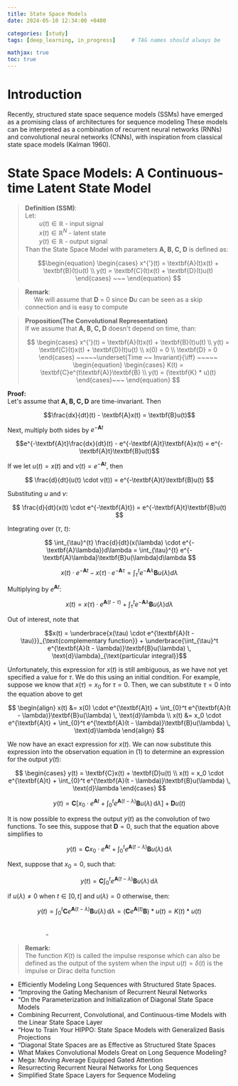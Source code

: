 ```yaml
---
title: State Space Models
date: 2024-05-10 12:34:00 +0400 

categories: [study]
tags: [deep_learning, in_progress]     # TAG names should always be 

mathjax: true
toc: true
---
```


# Introduction 

Recently, structured state space sequence models (SSMs)
have emerged as a promising class of architectures for sequence modeling
These models can be interpreted as a combination of recurrent neural networks (RNNs) and convolutional neural networks (CNNs), with inspiration
from classical state space models (Kalman 1960).


#  State Space Models: A Continuous-time Latent State Model

> **Definition (SSM)**:   
> Let:   
> $~~~~~~~~ u(t) \in \mathbb{R}$ - input signal   
> $~~~~~~~~ x(t) \in \mathbb{R}^N$ - latent state    
> $~~~~~~~~ y(t) \in \mathbb{R}$ - output signal    
> Than the State Space Model with parameters $\textbf{A, B, C, D}$ is defined as:
>     
> $$\begin{equation}
\begin{cases}
x^{'}(t) = \textbf{A}(t)x(t) + \textbf{B}(t)u(t) \\
y(t) = \textbf{C}(t)x(t)  + \textbf{D}(t)u(t)
\end{cases} ~~~
\end{equation}
$$

> **Remark**:    
> $~~~~$ We will assume that $\textbf{D}$ = 0 since $\textbf{D}u$ can be seen as a skip connection and is easy to compute 



> **Proposition(The Convolutional Representation)**    
> If we assume that  $\textbf{A, B, C, D}$ doesn't depend on time, than:
>    
> $$ \begin{cases}
x^{'}(t) = \textbf{A}(t)x(t) + \textbf{B}(t)u(t) \\
y(t) = \textbf{C}(t)x(t)  + \textbf{D}(t)u(t) \\
x(0) = 0 \\
\textbf{D} = 0 
\end{cases} ~~~~~\underset{Time ~~ Invariant}{\iff} ~~~~~ 
\begin{equation}
\begin{cases}
K(t) = \textbf{C}e^{t\textbf{A}}\textbf{B} \\
y(t) = (\textbf{K} * u)(t) 
\end{cases}~~~
\end{equation}
$$

**Proof:**   
Let's assume that $\textbf{A, B, C, D}$ are time-invariant. Then

$$\frac{dx}{dt}(t) - \textbf{A}x(t) = \textbf{B}u(t)$$

Next, multiply both sides by  $e^{-\textbf{A}t}$

$$e^{-\textbf{A}t}\frac{dx}{dt}(t) - e^{-\textbf{A}t}\textbf{A}x(t) = e^{-\textbf{A}t}\textbf{B}u(t)$$

If we let $u(t) = x(t)$ and $v(t) = e^{-\textbf{A}t}$, then

$$
\frac{d}{dt}(u(t) \cdot v(t)) =  e^{-\textbf{A}t}\textbf{B}u(t) 
$$

Substituting $u$ and $v$: 

$$
\frac{d}{dt}(x(t) \cdot e^{-\textbf{A}t}) =  e^{-\textbf{A}t}\textbf{B}u(t) 
$$

Integrating over $(\tau,~ t)$:

$$
\int_{\tau}^{t} \frac{d}{dt}(x(\lambda) \cdot e^{-\textbf{A}\lambda})d\lambda =  \int_{\tau}^{t} e^{-\textbf{A}\lambda}\textbf{B}u(\lambda)d\lambda 
$$

$$x(t) \cdot e^{-\textbf{A}t} - x(\tau) \cdot e^{-\textbf{A}\tau} = \int_{\tau}^{t} e^{-\textbf{A}\lambda}\textbf{B}u(\lambda)d\lambda $$

Multiplying by $e^{\textbf{A}t}$:

$$x(t)  =  x(\tau) \cdot e^{\textbf{A}(t - \tau )} + \int_{\tau}^{t} e^{-\textbf{A}\lambda}\textbf{B}u(\lambda)d\lambda $$

Out of interest, note that

$$x(t) = \underbrace{x(\tau) \cdot e^{\textbf{A}(t - \tau)}}_{\text{complementary function}} + \underbrace{\int_{\tau}^t e^{\textbf{A}(t - \lambda)}\textbf{B}u(\lambda) \, \text{d}\lambda}_{\text{particular integral}}$$

Unfortunately, this expression for $x(t)$ is still ambiguous, as we have not yet specified a value for $\tau$. We do this using an initial condition. For example, suppose we know that $x(\tau)=x_0$ for $\tau=0$. Then, we can substitute $\tau=0$ into the equation above to get

$$
\begin{align}
x(t) &= x(0) \cdot e^{\textbf{A}t} + \int_{0}^t e^{\textbf{A}(t - \lambda)}\textbf{B}u(\lambda) \, \text{d}\lambda \\
x(t) &= x_0 \cdot e^{\textbf{A}t} + \int_{0}^t e^{\textbf{A}(t - \lambda)}\textbf{B}u(\lambda) \, \text{d}\lambda
\end{align}
$$

We now have an exact expression for $x(t)$. We can now substitute this expression into the observation equation in (1) to determine an expression for the output  $y(t)$:

$$
\begin{cases}
y(t) = \textbf{C}x(t)  + \textbf{D}u(t) \\ 
x(t) = x_0 \cdot e^{\textbf{A}t} + \int_{0}^t e^{\textbf{A}(t - \lambda)}\textbf{B}u(\lambda) \, \text{d}\lambda
\end{cases}
$$

$$ y(t) = \textbf{C} \left[x_0 \cdot e^{\textbf{A}t} + \int_{0}^t e^{\textbf{A}(t - \lambda)}\textbf{B}u(\lambda) \, \text{d}\lambda \right]  + \textbf{D}u(t) $$

It is now possible to express the output $y(t)$ as the convolution of two functions. To see this, suppose that $\textbf{D}=0$, such that the equation above simplifies to

$$ y(t) =  \textbf{C}x_0 \cdot e^{\textbf{A}t} + \int_{0}^t e^{\textbf{A}(t - \lambda)}\textbf{B}u(\lambda) \, \text{d}\lambda  $$

Next, suppose that $x_0=0$, such that:

$$ y(t) =  \textbf{C}\int_{0}^t e^{\textbf{A}(t - \lambda)}\textbf{B}u(\lambda) \, \text{d}\lambda  $$

if $u(\lambda) \neq 0$ when $t \in [0, t]$ and $u(\lambda) = 0$ otherwise, then: 

$$ y(t) =  \int_{0}^t \textbf{C}e^{\textbf{A}(t - \lambda)}\textbf{B}u(\lambda) \, \text{d}\lambda = (\textbf{C}  e^{\textbf{A}(t)} \textbf{B} ) * u(t) = K(t) * u(t)$$

 $~~~~~~~~~~~~~~~~~~~~~~~~~~~~~~~~~~~~~~~~~~~~~~~~~~~~~~~~~~~~~~~~~~~~~~~~~~~~~~~~~~~~~~~~~~~~~~~~~~~~~~~~~~~~~~~~~~~~~~~~~~~~~~~~~~~~~~~~~~~~~~~~~~~~~~\square$

> **Remark:**    
> The function $K(t)$ is called the impulse response which can also be defined as
the output of the system when the input $u(t) = \delta(t)$ is the impulse or Dirac delta function







- Efficiently Modeling Long Sequences with Structured State Spaces.
- “Improving the Gating Mechanism of Recurrent Neural Networks
- “On the Parameterization and Initialization of Diagonal State Space Models
- Combining Recurrent, Convolutional, and Continuous-time Models with the Linear State Space Layer
- “How to Train Your HIPPO: State
Space Models with Generalized Basis Projections
- “Diagonal State Spaces are as Effective as Structured State
Spaces
- What Makes Convolutional Models
Great on Long Sequence Modeling?
- Mega: Moving Average Equipped Gated Attention
- Resurrecting Recurrent Neural Networks for Long Sequences
- Simplified State Space Layers for Sequence
Modeling


